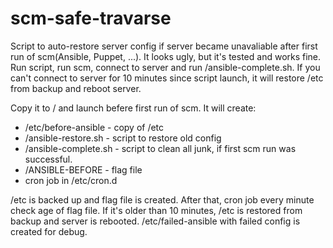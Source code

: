 scm-safe-travarse
=================

Script to auto-restore server config if server became unavaliable after first run of scm(Ansible, Puppet, ...). It looks ugly, but it's tested and works fine. Run script, run scm, connect to server and run /ansible-complete.sh. If you can't connect to server for 10 minutes since script launch, it will restore /etc from backup and reboot server.

Copy it to / and launch befere first run of scm. It will create:
* /etc/before-ansible - copy of /etc
* /ansible-restore.sh - script to restore old config
* /ansible-complete.sh - script to clean all junk, if first scm run was successful.
* /ANSIBLE-BEFORE - flag file
* cron job in /etc/cron.d

/etc is backed up and flag file is created. After that, cron job every minute check age of flag file. If it's older than 10 minutes, /etc is restored from backup and server is rebooted. /etc/failed-ansible with failed config is created for debug.
